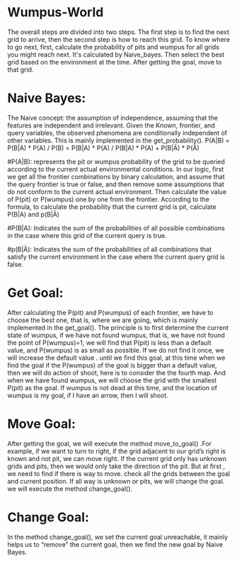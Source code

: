# Wumpus-World
The overall steps are divided into two steps. The first step is to find the next grid to arrive, then the second step is how to reach this grid. To know where to go next, first, calculate the probability of pits and wumpus for all grids you might reach next. It's calculated by Naive_bayes. Then select the best grid based on the environment at the time. After getting the goal, move to that grid.

# Naive Bayes:
The Naive concept: the assumption of independence, assuming that the features are independent and irrelevant. Given the Known, frontier, and query variables, the observed phenomena are conditionally independent of other variables. This is mainly implemented in the get_probability().
P(A|B) = P(B|A) * P(A) / P(B) = P(B|A) * P(A) / P(B|A) * P(A) + P(B|Ä) * P(Ä)

#P(A|B):
represents the pit or wumpus probability of the grid to be queried according to the current actual environmental conditions. In our logic, first we get all the frontier combinations by binary calculation, and assume that the query frontier is true or false, and then remove some assumptions that do not conform to the current actual environment. Then calculate the value of P(pit) or P(wumpus) one by one from the frontier. According to the formula, to calculate the probability that the current grid is pit, calculate P(B|A) and p(B|Ä)

#P(B|A):
Indicates the sum of the probabilities of all possible combinations in the case where this grid of the current query is true.

#p(B|Ä):
Indicates the sum of the probabilities of all combinations that satisfy the current environment in the case where the current query grid is false.

# Get Goal:
After calculating the P(pit) and P(wumpus) of each frontier, we have to choose the best one, that is, where we are going, which is mainly implemented in the get_goal(). The principle is to first determine the current state of wumpus, if we have not found wumpus, that is, we have not found the point of P(wumpus)=1, we will find that P(pit) is less than a default value, and P(wumpus) is as small as possible. If we do not find it once, we will increase the default value . until we find this goal, at this time when we find the goal if the P(wumpus) of the goal is bigger than a default value, then we will do action of shoot, here is to consider the the fourth map. And when we have found wumpus, we will choose the grid with the smallest P(pit) as the goal. If wumpus is not dead at this time, and the location of wumpus is my goal, if I have an arrow, then I will shoot.

# Move Goal:
After getting the goal, we will execute the method move_to_goal() .For example, if we want to turn to right, if the grid adjacent to our grid’s right is known and not pit, we can move right. If the current grid only has unknown grids and pits, then we would only take the direction of the pit. But at first , we need to find if there is way to move. check all the grids between the goal and current position. If all way is unknown or pits, we will change the goal. we will execute the method change_goal().

# Change Goal:
In the method change_goal(), we set the current goal unreachable, it mainly helps us to “remove” the current goal, then we find the new goal by Naive Bayes.
